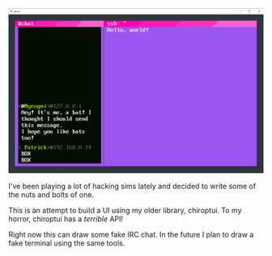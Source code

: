 ![screenshot: short irc conversation and "Hello world!" in the right pane](screenshot.png)

I've been playing a lot of hacking sims lately and decided to write some of the nuts and bolts of one.

This is an attempt to build a UI using my older library, chiroptui. To my horror, chiroptui has a _terrible_ API!

Right now this can draw some fake IRC chat. In the future I plan to draw a fake terminal using the same tools. 
